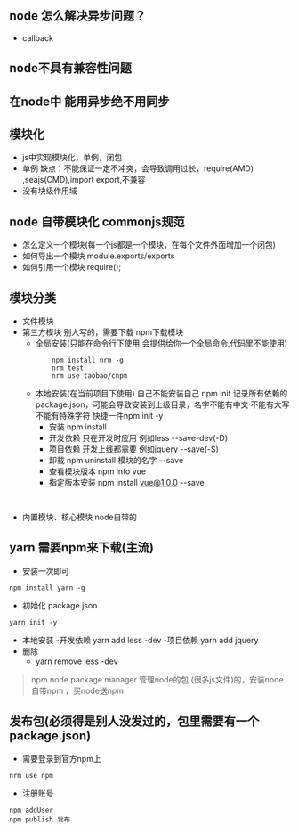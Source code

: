 ## node 怎么解决异步问题？
- callback
## node不具有兼容性问题

## 在node中 能用异步绝不用同步



## 模块化
- js中实现模块化，单例，闭包
- 单例 缺点：不能保证一定不冲突，会导致调用过长，require(AMD) ,seajs(CMD),import export,不兼容
- 没有块级作用域


## node 自带模块化 commonjs规范
- 怎么定义一个模块(每一个js都是一个模块，在每个文件外面增加一个闭包)
- 如何导出一个模块 module.exports/exports
- 如何引用一个模块 require();


## 模块分类
- 文件模块
- 第三方模块 别人写的，需要下载 npm下载模块
    - 全局安装(只能在命令行下使用 会提供给你一个全局命令,代码里不能使用)
        ```
            npm install nrm -g
            nrm test
            nrm use taobao/cnpm
        ```
    - 本地安装(在当前项目下使用)
        自己不能安装自己
        npm init 记录所有依赖的 package.json，可能会导致安装到上级目录，名字不能有中文 不能有大写 不能有特殊字符 快捷一件npm init -y
        - 安装 npm install
        - 开发依赖 只在开发时应用 例如less   --save-dev(-D)
        - 项目依赖 开发上线都需要 例如jquery  --save(-S)
        - 卸载 npm uninstall 模块的名字 --save
        - 查看模块版本 npm info vue
        - 指定版本安装 npm install vue@1.0.0 --save
            ```
                
            ```
- 内置模块、核心模块 node自带的


## yarn 需要npm来下载(主流)
- 安装一次即可
```
npm install yarn -g
```
- 初始化 package.json
```
yarn init -y
```
- 本地安装
    -开发依赖 yarn add less -dev
    -项目依赖 yarn add jquery
- 删除
    - yarn remove less -dev

> npm node package manager 管理node的包 (很多js文件)的，安装node自带npm ，买node送npm

## 发布包(必须得是别人没发过的，包里需要有一个package.json)
- 需要登录到官方npm上
```
nrm use npm
```
- 注册账号
```
npm addUser
npm publish 发布
```